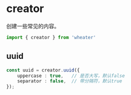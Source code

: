 # creator  
创建一些常见的内容。
```ts
import { creator } from 'wheater'
```
## uuid

```ts
const uuid = creator.uuid({
    uppercase : true,   // 是否大写，默认false
    separator : false,  // 带分隔符，默认true
});
```

